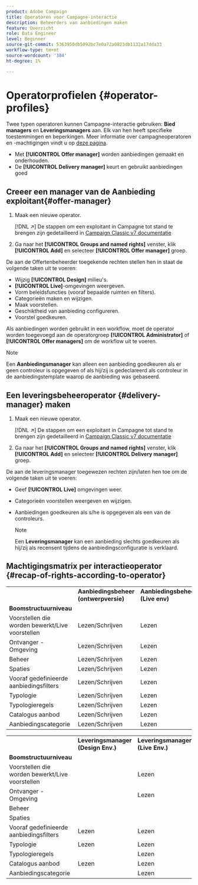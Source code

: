 ```yaml
---
product: Adobe Campaign
title: Operatoren voor Campagne-interactie
description: Beheerders van aanbiedingen maken
feature: Overzicht
role: Data Engineer
level: Beginner
source-git-commit: 5363950db5092bc7e0a72a0823db1132a17dda33
workflow-type: tm+mt
source-wordcount: '384'
ht-degree: 1%

---
```



# Operatorprofielen {#operator-profiles}

Twee typen operatoren kunnen Campagne-interactie gebruiken: **Bied managers** en **Leveringsmanagers** aan. Elk van hen heeft specifieke toestemmingen en beperkingen. Meer informatie over campagneoperatoren en -machtigingen vindt u op [deze pagina](../start/permissions.md).

* Met **[!UICONTROL Offer manager]** worden aanbiedingen gemaakt en onderhouden.
* De **[!UICONTROL Delivery manager]** keurt en gebruikt aanbiedingen goed

## Creeer een manager van de Aanbieding exploitant{#offer-manager}

1. Maak een nieuwe operator.

   [!DNL :arrow_upper_right:] De stappen om een exploitant in Campagne tot stand te brengen zijn gedetailleerd in  [Campaign Classic v7 documentatie](https://experienceleague.adobe.com/docs/campaign-classic/using/getting-started/permissions/access-management-operators.html)

1. Ga naar het **[!UICONTROL Groups and named rights]** venster, klik **[!UICONTROL Add]** en selecteer **[!UICONTROL Offer manager]** groep.

De aan de Offertenbeheerder toegekende rechten stellen hen in staat de volgende taken uit te voeren:

* Wijzig **[!UICONTROL Design]** milieu&#39;s.
* **[!UICONTROL Live]**-omgevingen weergeven.
* Vorm beleidsfuncties (vooraf bepaalde ruimten en filters).
* Categorieën maken en wijzigen.
* Maak voorstellen.
* Geschiktheid van aanbieding configureren.
* Voorstel goedkeuren.

Als aanbiedingen worden gebruikt in een workflow, moet de operator worden toegevoegd aan de operatorgroep **[!UICONTROL Administrator]** of **[!UICONTROL Offer managers]** om de workflow uit te voeren.

>[!NOTE]
>
>Een **Aanbiedingsmanager** kan alleen een aanbieding goedkeuren als er geen controleur is opgegeven of als hij/zij is gedeclareerd als controleur in de aanbiedingstemplate waarop de aanbieding was gebaseerd.

## Een leveringsbeheeroperator {#delivery-manager} maken

1. Maak een nieuwe operator.

   [!DNL :arrow_upper_right:] De stappen om een exploitant in Campagne tot stand te brengen zijn gedetailleerd in  [Campaign Classic v7 documentatie](https://experienceleague.adobe.com/docs/campaign-classic/using/getting-started/permissions/access-management-operators.html)

1. Ga naar het **[!UICONTROL Groups and named rights]** venster, klik **[!UICONTROL Add]** en selecteer **[!UICONTROL Delivery manager]** groep.

De aan de leveringsmanager toegewezen rechten zijn/laten hen toe om de volgende taken uit te voeren:

* Geef **[!UICONTROL Live]** omgevingen weer.
* Categorieën voorstellen weergeven en wijzigen.
* Aanbiedingen goedkeuren als s/he is opgegeven als een van de controleurs.

   >[!NOTE]
   >
   >Een **Leveringsmanager** kan een aanbieding slechts goedkeuren als hij/zij als recensent tijdens de aanbiedingsconfiguratie is verklaard.

## Machtigingsmatrix per interactieoperator {#recap-of-rights-according-to-operator}

<table> 
 <tbody> 
  <tr> 
   <td> </td> 
   <td> <strong>Aanbiedingsbeheer (ontwerpversie)</strong><br /> </td> 
   <td> <strong>Aanbiedingsbeheer (Live env)</strong><br /> </td> 
  </tr> 
  <tr> 
   <td> <strong>Boomstructuurniveau</strong><br /> </td> 
   <td> </td> 
   <td> </td> 
  </tr> 
  <tr> 
   <td> Voorstellen die worden bewerkt/Live voorstellen<br /> </td> 
   <td> Lezen/Schrijven<br /> </td> 
   <td> Lezen<br /> </td> 
  </tr> 
  <tr> 
   <td> Ontvanger - Omgeving<br /> </td> 
   <td> Lezen/Schrijven<br /> </td> 
   <td> Lezen<br /> </td> 
  </tr> 
  <tr> 
   <td> Beheer<br /> </td> 
   <td> Lezen/Schrijven<br /> </td> 
   <td> Lezen<br /> </td> 
  </tr> 
  <tr> 
   <td> Spaties<br /> </td> 
   <td> Lezen/Schrijven<br /> </td> 
   <td> Lezen<br /> </td> 
  </tr> 
  <tr> 
   <td> Vooraf gedefinieerde aanbiedingsfilters<br /> </td> 
   <td> Lezen/Schrijven<br /> </td> 
   <td> Lezen<br /> </td> 
  </tr> 
  <tr> 
   <td> Typologie<br /> </td> 
   <td> Lezen/Schrijven<br /> </td> 
   <td> Lezen<br /> </td> 
  </tr> 
  <tr> 
   <td> Typologieregels<br /> </td> 
   <td> Lezen/Schrijven<br /> </td> 
   <td> Lezen<br /> </td> 
  </tr> 
  <tr> 
   <td> Catalogus aanbod<br /> </td> 
   <td> Lezen/Schrijven<br /> </td> 
   <td> Lezen<br /> </td> 
  </tr> 
  <tr> 
   <td> Aanbiedingscategorie<br /> </td> 
   <td> Lezen/Schrijven<br /> </td> 
   <td> Lezen<br /> </td> 
  </tr> 
 </tbody> 
</table>

<table> 
 <tbody> 
  <tr> 
   <td> </td> 
   <td> <strong>Leveringsmanager (Design Env.)</strong><br /> </td> 
   <td> <strong>Leveringsmanager (Live Env.)</strong><br /> </td> 
  </tr> 
  <tr> 
   <td> <strong>Boomstructuurniveau</strong><br /> </td> 
   <td> </td> 
   <td> </td> 
  </tr> 
  <tr> 
   <td> Voorstellen die worden bewerkt/Live voorstellen<br /> </td> 
   <td> </td> 
   <td> Lezen<br /> </td> 
  </tr> 
  <tr> 
   <td> Ontvanger - Omgeving<br /> </td> 
   <td> </td> 
   <td> Lezen<br /> </td> 
  </tr> 
  <tr> 
   <td> Beheer<br /> </td> 
   <td> </td> 
   <td> </td> 
  </tr> 
  <tr> 
   <td> Spaties<br /> </td> 
   <td> </td> 
   <td> </td> 
  </tr> 
  <tr> 
   <td> Vooraf gedefinieerde aanbiedingsfilters<br /> </td> 
   <td> Lezen<br /> </td> 
   <td> Lezen<br /> </td> 
  </tr> 
  <tr> 
   <td> Typologie<br /> </td> 
   <td> Lezen<br /> </td> 
   <td> Lezen<br /> </td> 
  </tr> 
  <tr> 
   <td> Typologieregels<br /> </td> 
   <td> </td> 
   <td> Lezen<br /> </td> 
  </tr> 
  <tr> 
   <td> Catalogus aanbod<br /> </td> 
   <td> Lezen<br /> </td> 
   <td> Lezen<br /> </td> 
  </tr> 
  <tr> 
   <td> Aanbiedingscategorie<br /> </td> 
   <td> </td> 
   <td> Lezen<br /> </td> 
  </tr> 
 </tbody> 
</table>
